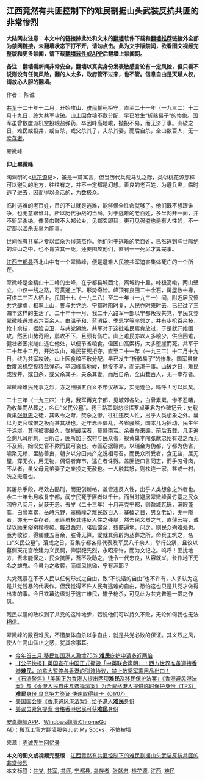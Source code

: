  <h2>江西竟然有共匪控制下的难民割据山头武装反抗共匪的 非常惨烈</h2> <p class="notice"><b>大陆网友注意：本文中的链接除此处和文末的<a href="https://github.com/bannedbook/fanqiang" >翻墙</a>软件下载和<a href="https://github.com/killgcd/justmysocks/blob/master/README.md">翻墙推荐</a>链接外全部为禁网链接，未翻墙状态下打不开，请勿点击。此为文字版禁闻，欲看图文视频完整版和更多禁闻，请下载<a href="https://github.com/bannedbook/fanqiang">翻墙软件或APP</a>后翻墙上禁闻网。</p><p>备注：翻墙看新闻非常安全，翻墙以真实身份发表敏感言论有一定风险，但只看不说则没有任何风险，翻的人太多，政府管不过来，也不管。信息自由是天赋人权，请放心大胆的翻墙。</b></p>  <div class="entry"> <p>作者： 陈诚</p> <p id="summary"><a href="https://www.bannedbook.org/bnews/tag/%e5%85%b1%e5%86%9b/" class="st_tag internal_tag" rel="tag" title="标签 共军 下的日志">共军</a>于二十年十二月，开始攻山，<a href="https://www.bannedbook.org/bnews/tag/%e9%9a%be%e6%b0%91/" class="st_tag internal_tag" rel="tag" title="标签 难民 下的日志">难民</a>誓死拒守，直至二十一年（一九三二）十二月十九日，终为共军攻破。山上因食粮不敷分配，早已发生“析骸易子”的惨象。国军虽曾数度派机空投粮盐弹药，卒因峰高地峻，抛投不易，而无济于事。山破之日，难民或投井，或自杀，或父杀其子，夫杀其妻，而后自杀，全山数百人，无一<a href="https://www.bannedbook.org/bnews/tag/%E5%B9%B8%E5%AD%98%E8%80%85/" class="st_tag internal_tag" rel="tag" title="标签 幸存者 下的日志">幸存者</a>。</p> <p id="conimg">翠微峰</p> <p><strong>仰止翠微峰</strong></p>  <p>陶渊明的&lt;<a href="https://www.bannedbook.org/bnews/tag/%E6%A1%83%E8%8A%B1%E6%BA%90/" class="st_tag internal_tag" rel="tag" title="标签 桃花源 下的日志">桃花源</a>记&gt;，虽是一篇寓言，但当历代兵荒马乱之际，类似桃花源那样可以避乱的地方，往往有之，并不一定都是幻想。善良的老百姓，为避兵灾，临时逃了进去，因而得以全活的，为数极众。</p> <p>临时逃难的老百姓，目的不过就是逃难，能够保全性命就够了。他们既不想跟谁争，也无意跟谁斗。所以历代争战的当局，对于逃难的老百姓，多半网开一面，并不斩尽杀绝。像黄巾贼不入郑公乡，见郑玄即拜，更可见强盗也是有人性的，不一定都以滥杀无辜为能事。</p> <p>世间惟有共军才专以滥杀为得意杰作。他们对于逃难的老百姓，已然逃到与世隔绝的深山之中，也不肯贷其一死，还要围攻他们，直到一一死尽才算完事。</p> <p><a href="https://www.bannedbook.org/bnews/tag/%e6%b1%9f%e8%a5%bf/" class="st_tag internal_tag" rel="tag" title="标签 江西 下的日志">江西</a><a href="https://www.bannedbook.org/bnews/tag/%E5%AE%81%E9%83%BD%E5%8E%BF/" class="st_tag internal_tag" rel="tag" title="标签 宁都县 下的日志">宁都县</a>西北山中有一个翠微峰，便是避难人民被共军迫害集体死亡的一个所在。</p>  <p>翠微峰是金精山十二峰的士峰，在宁都县城西北，离城约十里。峰极高峻，两山壁立，中仅一线之路，可贯通上下。形势奇险。峰顶有良田二十余石，房屋数十椽，可供二三百人栖止。民国十七（一九二八）至二十年（一九三一）间，附近居民愤<a href="https://www.bannedbook.org/bnews/tag/%E5%85%B1%E5%85%9A/" class="st_tag internal_tag" rel="tag" title="标签 共党 下的日志">共党</a>肆虐，相率上山，誓与共党绝。宁都时陷时复，人民亦时来时去，已经过了三四年这样的生活了。二十年十一月，我二十六路军一部以宁都叛投共党，宁民又登翠微峰避难者六百余人。由温子和、蓝渭臣、季思学等率领之，并有步枪百余枝，枪十余枝，据险自卫，与共党隔绝。共军对于这批难民焉肯放过，于是就开始围攻。然因山势奇险，屡攻不下，且颇有伤亡。山上难民亦以人多粮少，供应困难，健壮者因拟缒山逃亡他处，以便节省粮食。但因山高索朽，大多堕崖而死。共军于二十年十二月，开始攻山，难民誓死拒守，直至二十一年（一九三二）十二月十九日，终为共军攻破。山上因食粮不敷分配，早已发生“析骸易子”的惨象。国军虽曾数度派机空投粮盐弹药，卒因峰高地峻，抛投不易，而无济于事。山破之日，难民或投井，或自杀，或父杀其子，夫杀其妻，而后自杀，全山数百人，无一幸存者。</p> <p>翠微峰难民死事之烈，方之田横五百义不帝汉故军，实无逊色，呜呼！可以风矣。</p> <p>二十三年（一九三四）十月，我军再克宁都，见城郊各处，白骨累累，惨不忍睹，乃收集而丛葬之，名曰“义民公墓”。我三路军副总指挥罗卓英君为作碑记云：史载黄巢<a href="https://www.bannedbook.org/bnews/tag/%e5%bc%a0%e7%8c%ae%e5%bf%a0/" class="st_tag internal_tag" rel="tag" title="标签 张献忠 下的日志">张献忠</a>之徒，其政令之苛，焚杀之惨，往往违反人性，出乎人类想象之外。曩以为史官或恨之极而甚其辞也。近年赤匪倡乱，各省骚然，国本几为摇动，民生坐于涂炭。其间被害最久，受祸最深者，莫赣南若。余奉命来赣，前后五载，几走遍全剩凡耳所刺，目所击，匪所加于农村与民众者，视黄巢李闯张献忠殆有过之而无不及焉。始叹史官不欺而民可哀也。赤匪窃据赣南，以瑞金为伪都，宁都为伪省，啸聚无赖，里胁善良，朝夕以分田共产之说相号召。而民众所受者，食无盐，居无屋，穿无衣，用无物，偶语者弃市，逃亡者诛戮。盖匪徒口言同志，而手刃骨肉，不从者，虽父母兄弟妻子之亲投之无赦也。一人触其怒，则株连一家，甚或一村，洗之无遗也。</p> <p>其屠杀手段，尽效古酷刑，而更创新格，盖皆违反人性，出乎人类想象之外者也。余二十年七月收复宁都，闻宁民死于匪者以千计。而当时避居翠微峰黄竹寨之民众困守八阅月，尚获无恙。去岁（二十三年）十月再克宁都，则盈城瓦砾，满眼蓬蒿，白骨累累，岳峙荒野，翠微峰之难民数百人，寨破之日，男女老幼，无一降者，亦无一幸存者。赤匪虽极其违反人性之残暴，然吾民义烈之气，直薄云霄，诚足以励末俗树楷模矣。每过西郊，睹狐馂余，残骸遍地，问之，则民众殉难处也。亟为收钦，得髑髅五百余，肢骨无算。爰就其旁辟为丛葬之所，命兵工筑之，名曰“义民公墓”。落成之日，召集宁都各界代表及军民八千余人，举行公祭，且议以墓侧天花宫改建为义民祠，俾崇祀先烈，永昭来许，而为文记之。呜呼！匪扰地方，吾未能保之，民众抗匪，吾不及助之，徒令一代忠良，从容就义，长作地下无名之雄鬼。今虽为之收葬，而临风怆恸，宁有涯耶？</p>  <p>共党残暴在不予人民以任何形式之自由，致“不说话的自由”也不许有，人多认为这是共党残暴的代表作。但我觉得不许人民有逃难的自由，恐怕这也只是共党才做得出来的事。今日铁幕边缘对于逃亡难民，辙予枪杀，可见此为共党普遍一贯之作风。</p> <p>残民以逞的政权到了共党的这种地步，若说他们可以持久不败，无论如何我也无法相信。</p> <p>翠微峰的数百难民，不惜集体自杀以争自由，就是共党必败的保证。其义烈之风，使人生高山仰止之感，犹其余事耳。</p> <ul class='op-related-articles' title='相关阅读'> <li><a href='https://www.bannedbook.org/bnews/cnnews/20200704/1355481.html' target='_blank'>今年首三月 移民加国港人激增75% <b>难民</b>庇护申请多近两倍</a></li> <li><a href='https://www.bannedbook.org/bnews/bannedvideo/20200704/1355394.html' target='_blank'>【公子快报】英国宣布中国正式撕毁「中英联合声明」！西方世界准备迎接香港<b>难民</b>，加拿大暂停与香港的引渡协议，禁止敏感军需用品出口！</a></li> <li><a href='https://www.bannedbook.org/bnews/bannedvideo/20200702/1354474.html' target='_blank'>《石涛聚焦》「美国正为香港人提出两项<b>难民</b>及移民保护法案」《香港避风港法案》与《香港人民自由与选择法案》为合资格港人提供临时保护身份（TPS） <b>难民</b>身份 具竞争力签证 快速取得绿卡（01/07）</a></li> <li><a href='https://www.bannedbook.org/bnews/baitai/20200701/1354046.html' target='_blank'>美国国会提《香港避风港法案》 给予港人<b>难民</b>身份</a></li> <li><a href='https://www.bannedbook.org/bnews/comments/20200701/1354027.html' target='_blank'>美议员紧急提案 合格香港居民可获<b>难民</b>身份</a></li> </ul> <div class="texttj"> <a href="https://github.com/bannedbook/fanqiang/wiki/%E7%A6%81%E9%97%BB%E7%BD%91%E5%AE%89%E5%8D%93%E7%BF%BB%E5%A2%99%E6%96%B0%E9%97%BBAPP" target="_blank">安卓翻墙APP</a>、<a href="https://github.com/bannedbook/fanqiang/wiki/Chrome%E4%B8%80%E9%94%AE%E7%BF%BB%E5%A2%99%E5%8C%85" target="_blank">Windows翻墙:ChromeGo</a><br/> <a href="https://github.com/killgcd/justmysocks/blob/master/README.md" target="_blank">AD：搬瓦工官方翻墙服务Just My Socks，不怕被墙</a> </div><p> 来源：<span class='wp_keywordlink'><a href="https://www.bannedbook.org/forum2/topic1035.html" title="《陈诚先生回忆录——国共战争》" target="_blank">陈诚先生回忆录</a></span> </p> <a name='sharetosocial'></a>         <div><b>本文的图文或视频完整版</b>：<a href='https://www.bannedbook.org/bnews/lifebaike/20200705/1355938.html'>江西竟然有共匪控制下的难民割据山头武装反抗共匪的 非常惨烈</a></div>  </div><!--END ENTRY--> <div class="postfooter"> <div>本文标签：<a href="https://www.bannedbook.org/bnews/tag/%E5%85%B1%E5%85%9A/" rel="tag">共党</a>, <a href="https://www.bannedbook.org/bnews/tag/%e5%85%b1%e5%86%9b/" rel="tag">共军</a>, <a href="https://www.bannedbook.org/bnews/tag/%E5%85%B1%E5%8C%AA/" rel="tag">共匪</a>, <a href="https://www.bannedbook.org/bnews/tag/%E5%AE%81%E9%83%BD%E5%8E%BF/" rel="tag">宁都县</a>, <a href="https://www.bannedbook.org/bnews/tag/%E5%B9%B8%E5%AD%98%E8%80%85/" rel="tag">幸存者</a>, <a href="https://www.bannedbook.org/bnews/tag/%e5%bc%a0%e7%8c%ae%e5%bf%a0/" rel="tag">张献忠</a>, <a href="https://www.bannedbook.org/bnews/tag/%E6%A1%83%E8%8A%B1%E6%BA%90/" rel="tag">桃花源</a>, <a href="https://www.bannedbook.org/bnews/tag/%e6%b1%9f%e8%a5%bf/" rel="tag">江西</a>, <a href="https://www.bannedbook.org/bnews/tag/%e9%9a%be%e6%b0%91/" rel="tag">难民</a></div>  </div><!--END POSTFOOTER--> 